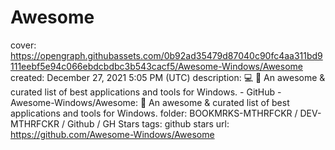 # Awesome

cover: https://opengraph.githubassets.com/0b92ad35479d87040c90fc4aa311bd9111eebf5e94c066ebdcbdbc3b543cacf5/Awesome-Windows/Awesome
created: December 27, 2021 5:05 PM (UTC)
description: :computer: 🎉 An awesome & curated list of best applications and tools for Windows. - GitHub - Awesome-Windows/Awesome: 🎉 An awesome & curated list of best applications and tools for Windows.
folder: BOOKMRKS-MTHRFCKR / DEV-MTHRFCKR / Github / GH Stars
tags: github stars
url: https://github.com/Awesome-Windows/Awesome